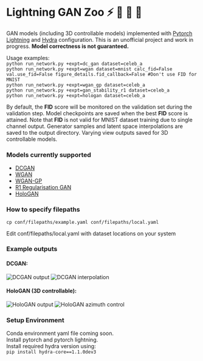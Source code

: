 # Lightning GAN Zoo :zap: :elephant: :penguin: :panda_face:
GAN models (including 3D controllable models) implemented with [Pytorch Lightning](https://www.pytorchlightning.ai/) and [Hydra](https://hydra.cc/) configuration.
This is an unofficial project and work in progress. **Model correctness is not guaranteed.**

Usage examples:<br/>
```python run_network.py +expt=dc_gan dataset=celeb_a```<br/>
```python run_network.py +expt=wgan dataset=mnist calc_fid=False val.use_fid=False figure_details.fid_callback=False #Don't use FID for MNIST``` <br/>
```python run_network.py +expt=wgan_gp dataset=celeb_a```<br/>
```python run_network.py +expt=gan_stability_r1 dataset=celeb_a```<br/>
```python run_network.py +expt=hologan dataset=celeb_a```<br/>

By default, the **FID** score will be monitored on the validation set during the validation step. Model checkpoints are saved when the best **FID** score is attained. Note that **FID** is not valid for MNIST dataset training due to single channel output.
Generator samples and latent space interpolations are saved to the output directory. Varying view outputs saved for 3D controllable models.

### Models currently supported
- [DCGAN](https://arxiv.org/abs/1511.06434v2)
- [WGAN](https://arxiv.org/abs/1701.07875v3)
- [WGAN-GP](https://arxiv.org/abs/1704.00028v3)
- [R1 Regularisation GAN](https://github.com/LMescheder/GAN_stability)
- [HoloGAN](https://www.monkeyoverflow.com/hologan-unsupervised-learning-of-3d-representations-from-natural-images/)

### How to specify filepaths
```cp conf/filepaths/example.yaml conf/filepaths/local.yaml```

Edit conf/filepaths/local.yaml with dataset locations on your system

### Example outputs
#### DCGAN:
![DCGAN output](/examples/dc_gan.png)
![DCGAN interpolation](/examples/dc_gan_interpolation.gif)

#### HoloGAN (3D controllable):
![HoloGAN output](/examples/hologan.png)
![HoloGAN azimuth control](/examples/hologan_azimuth.gif)

### Setup Environment
Conda environment yaml file coming soon.<br />
Install pytorch and pytorch lightning.<br />
Install required hydra version using:<br />
``` pip install hydra-core==1.1.0dev3 ```
